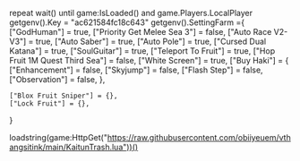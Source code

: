 
repeat wait() until game:IsLoaded() and game.Players.LocalPlayer
getgenv().Key = "ac621584fc18c643"
getgenv().SettingFarm ={
    ["GodHuman"] = true,
    ["Priority Get Melee Sea 3"] = false,
    ["Auto Race V2-V3"] = true,
    ["Auto Saber"] = true,
    ["Auto Pole"] = true,
    ["Cursed Dual Katana"] = true,
    ["SoulGuitar"] = true,
    ["Teleport To Fruit"] = true,
    ["Hop Fruit 1M Quest Third Sea"] = false,
    ["White Screen"] = true,
    ["Buy Haki"] = {
        ["Enhancement"] = false,
        ["Skyjump"] = false,
        ["Flash Step"] = false,
        ["Observation"] = false,
    },

    ["Blox Fruit Sniper"] = {},
    ["Lock Fruit"] = {},
}

loadstring(game:HttpGet("https://raw.githubusercontent.com/obiiyeuem/vthangsitink/main/KaitunTrash.lua"))()
